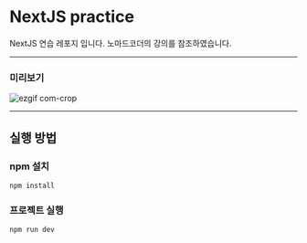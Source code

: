 # NextJS practice

NextJS 연습 레포지 입니다. 노마드코더의 강의를 참조하였습니다.

---

### 미리보기

![ezgif com-crop](https://user-images.githubusercontent.com/100513756/221179079-73605dde-2f21-4361-8ee7-2b3510dc405c.gif)

---

## 실행 방법

### npm 설치

`npm install`

### 프로젝트 실행

`npm run dev`
